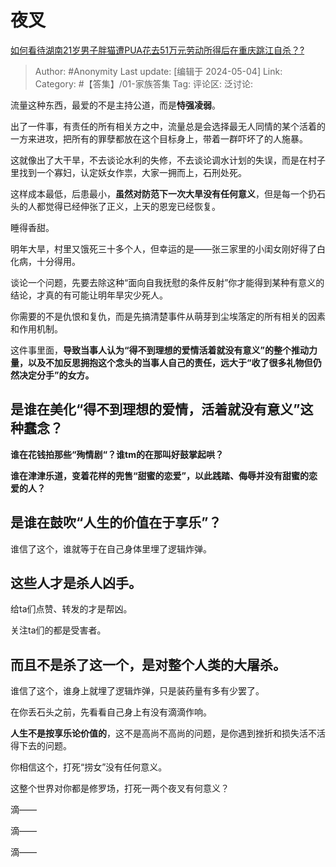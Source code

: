 # 夜叉
[如何看待湖南21岁男子胖猫遭PUA花去51万元劳动所得后在重庆跳江自杀？?](https://www.zhihu.com/question/654839494/answer/3486787268)

> Author: #Anonymity
> Last update: [编辑于 2024-05-04]
> Link:
> Category: #【答集】/01-家族答集 
> Tag: 
> 评论区:
> 泛讨论:

流量这种东西，最爱的不是主持公道，而是**恃强凌弱**。

出了一件事，有责任的所有相关方之中，流量总是会选择最无人同情的某个活着的一方来进攻，把所有的罪孽都放在这个目标身上，带着一群吓坏了的人施暴。

这就像出了大干旱，不去谈论水利的失修，不去谈论调水计划的失误，而是在村子里找到一个寡妇，认定妖女作祟，大家一拥而上，石刑处死。

这样成本最低，后患最小，**虽然对防范下一次大旱没有任何意义**，但是每一个扔石头的人都觉得已经伸张了正义，上天的恩宠已经恢复。

睡得香甜。

明年大旱，村里又饿死三十多个人，但幸运的是——张三家里的小闺女刚好得了白化病，十分得用。

谈论一个问题，先要去除这种“面向自我抚慰的条件反射”你才能得到某种有意义的结论，才真的有可能让明年旱灾少死人。

你需要的不是仇恨和复仇，而是先搞清楚事件从萌芽到尘埃落定的所有相关的因素和作用机制。

这件事里面，**导致当事人认为“得不到理想的爱情活着就没有意义”的整个推动力量，以及不加反思拥抱这个念头的当事人自己的责任，远大于“收了很多礼物但仍然决定分手”的女方。**

## 是谁在美化“得不到理想的爱情，活着就没有意义”这种蠢念？ ##

**谁在花钱拍那些“殉情剧“？谁tm的在那叫好鼓掌起哄？**

**谁在津津乐道，变着花样的兜售“甜蜜的恋爱”，以此践踏、侮辱并没有甜蜜的恋爱的人？**

## **是谁在鼓吹“人生的价值在于享乐”？** ##

谁信了这个，谁就等于在自己身体里埋了逻辑炸弹。

## **这些人才是杀人凶手。** ##

给ta们点赞、转发的才是帮凶。

关注ta们的都是受害者。

## **而且不是杀了这一个，是对整个人类的大屠杀。** ##

谁信了这个，谁身上就埋了逻辑炸弹，只是装药量有多有少罢了。

在你丢石头之前，先看看自己身上有没有滴滴作响。

**人生不是按享乐论价值的**，这不是高尚不高尚的问题，是你遇到挫折和损失活不活得下去的问题。

你相信这个，打死“捞女”没有任何意义。

这整个世界对你都是修罗场，打死一两个夜叉有何意义？

滴——

滴——

滴——
